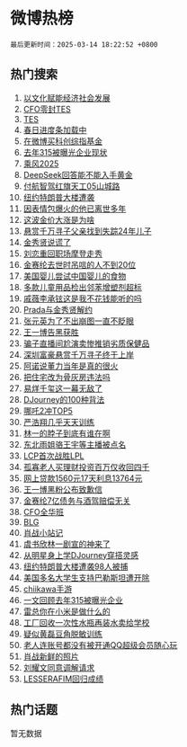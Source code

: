 # 微博热榜

`最后更新时间：2025-03-14 18:22:52 +0800`

## 热门搜索

1. [以文化赋能经济社会发展](https://m.weibo.cn/search?containerid=100103type%3D1%26t%3D10%26q%3D%23%E4%BB%A5%E6%96%87%E5%8C%96%E8%B5%8B%E8%83%BD%E7%BB%8F%E6%B5%8E%E7%A4%BE%E4%BC%9A%E5%8F%91%E5%B1%95%23&stream_entry_id=51&isnewpage=1&extparam=seat%3D1%26stream_entry_id%3D51%26c_type%3D51%26dgr%3D0%26cate%3D10103%26pos%3D0%26q%3D%2523%25E4%25BB%25A5%25E6%2596%2587%25E5%258C%2596%25E8%25B5%258B%25E8%2583%25BD%25E7%25BB%258F%25E6%25B5%258E%25E7%25A4%25BE%25E4%25BC%259A%25E5%258F%2591%25E5%25B1%2595%2523%26filter_type%3Drealtimehot%26display_time%3D1741947771%26pre_seqid%3D17419477710490332027556)
1. [CFO零封TES](https://m.weibo.cn/search?containerid=100103type%3D1%26t%3D10%26q%3D%23CFO%E9%9B%B6%E5%B0%81TES%23&stream_entry_id=31&isnewpage=1&extparam=seat%3D1%26stream_entry_id%3D31%26pos%3D0%26dgr%3D0%26realpos%3D1%26flag%3D1%26filter_type%3Drealtimehot%26c_type%3D31%26band_rank%3D1%26lcate%3D5001%26q%3D%2523CFO%25E9%259B%25B6%25E5%25B0%2581TES%2523%26cate%3D5001%26display_time%3D1741947771%26pre_seqid%3D17419477710490332027556)
1. [TES](https://m.weibo.cn/search?containerid=100103type%3D1%26t%3D10%26q%3DTES&stream_entry_id=31&isnewpage=1&extparam=seat%3D1%26stream_entry_id%3D31%26pos%3D1%26dgr%3D0%26realpos%3D2%26flag%3D2%26filter_type%3Drealtimehot%26c_type%3D31%26band_rank%3D2%26lcate%3D5001%26q%3DTES%26cate%3D5001%26display_time%3D1741947771%26pre_seqid%3D17419477710490332027556)
1. [春日进度条加载中](https://m.weibo.cn/search?containerid=100103type%3D1%26t%3D10%26q%3D%23%E6%98%A5%E6%97%A5%E8%BF%9B%E5%BA%A6%E6%9D%A1%E5%8A%A0%E8%BD%BD%E4%B8%AD%23&stream_entry_id=31&isnewpage=1&extparam=seat%3D1%26stream_entry_id%3D31%26pos%3D2%26dgr%3D0%26realpos%3D3%26flag%3D0%26filter_type%3Drealtimehot%26c_type%3D31%26band_rank%3D3%26lcate%3D5001%26q%3D%2523%25E6%2598%25A5%25E6%2597%25A5%25E8%25BF%259B%25E5%25BA%25A6%25E6%259D%25A1%25E5%258A%25A0%25E8%25BD%25BD%25E4%25B8%25AD%2523%26cate%3D5001%26display_time%3D1741947771%26pre_seqid%3D17419477710490332027556)
1. [在微博买科创综指基金](https://m.weibo.cn/search?containerid=100103type%3D1%26t%3D10%26q%3D%23%E5%9C%A8%E5%BE%AE%E5%8D%9A%E4%B9%B0%E7%A7%91%E5%88%9B%E7%BB%BC%E6%8C%87%E5%9F%BA%E9%87%91%23&stream_entry_id=31&isnewpage=1&extparam=seat%3D1%26stream_entry_id%3D31%26pos%3D3%26dgr%3D0%26adid%3D279079%26filter_type%3Drealtimehot%26c_type%3D31%26band_rank%3D4%26is_ad_pos%3D1%26lcate%3D5001%26q%3D%2523%25E5%259C%25A8%25E5%25BE%25AE%25E5%258D%259A%25E4%25B9%25B0%25E7%25A7%2591%25E5%2588%259B%25E7%25BB%25BC%25E6%258C%2587%25E5%259F%25BA%25E9%2587%2591%2523%26cate%3D5001%26display_time%3D1741947771%26pre_seqid%3D17419477710490332027556)
1. [去年315被曝光企业现状](https://m.weibo.cn/search?containerid=100103type%3D1%26t%3D10%26q%3D%23%E5%8E%BB%E5%B9%B4315%E8%A2%AB%E6%9B%9D%E5%85%89%E4%BC%81%E4%B8%9A%E7%8E%B0%E7%8A%B6%23&stream_entry_id=31&isnewpage=1&extparam=seat%3D1%26stream_entry_id%3D31%26pos%3D4%26dgr%3D0%26realpos%3D4%26flag%3D0%26filter_type%3Drealtimehot%26c_type%3D31%26band_rank%3D4%26lcate%3D5001%26q%3D%2523%25E5%258E%25BB%25E5%25B9%25B4315%25E8%25A2%25AB%25E6%259B%259D%25E5%2585%2589%25E4%25BC%2581%25E4%25B8%259A%25E7%258E%25B0%25E7%258A%25B6%2523%26cate%3D5001%26display_time%3D1741947771%26pre_seqid%3D17419477710490332027556)
1. [乘风2025](https://m.weibo.cn/search?containerid=100103type%3D1%26t%3D10%26q%3D%E4%B9%98%E9%A3%8E2025&stream_entry_id=31&isnewpage=1&extparam=seat%3D1%26stream_entry_id%3D31%26pos%3D5%26dgr%3D0%26realpos%3D5%26flag%3D1%26filter_type%3Drealtimehot%26c_type%3D31%26band_rank%3D5%26lcate%3D5001%26q%3D%25E4%25B9%2598%25E9%25A3%258E2025%26cate%3D5001%26display_time%3D1741947771%26pre_seqid%3D17419477710490332027556)
1. [DeepSeek回答能不能入手黄金](https://m.weibo.cn/search?containerid=100103type%3D1%26t%3D10%26q%3D%23DeepSeek%E5%9B%9E%E7%AD%94%E8%83%BD%E4%B8%8D%E8%83%BD%E5%85%A5%E6%89%8B%E9%BB%84%E9%87%91%23&stream_entry_id=31&isnewpage=1&extparam=seat%3D1%26stream_entry_id%3D31%26pos%3D6%26dgr%3D0%26realpos%3D6%26flag%3D0%26filter_type%3Drealtimehot%26c_type%3D31%26band_rank%3D6%26lcate%3D5001%26q%3D%2523DeepSeek%25E5%259B%259E%25E7%25AD%2594%25E8%2583%25BD%25E4%25B8%258D%25E8%2583%25BD%25E5%2585%25A5%25E6%2589%258B%25E9%25BB%2584%25E9%2587%2591%2523%26cate%3D5001%26display_time%3D1741947771%26pre_seqid%3D17419477710490332027556)
1. [付航智驾红旗天工05山城路](https://m.weibo.cn/search?containerid=100103type%3D1%26t%3D10%26q%3D%23%E4%BB%98%E8%88%AA%E6%99%BA%E9%A9%BE%E7%BA%A2%E6%97%97%E5%A4%A9%E5%B7%A505%E5%B1%B1%E5%9F%8E%E8%B7%AF%23&stream_entry_id=31&isnewpage=1&extparam=seat%3D1%26stream_entry_id%3D31%26pos%3D7%26dgr%3D0%26topic_ad%3D1%26adid%3D279066%26filter_type%3Drealtimehot%26c_type%3D31%26band_rank%3D7%26is_ad_pos%3D1%26lcate%3D5001%26q%3D%2523%25E4%25BB%2598%25E8%2588%25AA%25E6%2599%25BA%25E9%25A9%25BE%25E7%25BA%25A2%25E6%2597%2597%25E5%25A4%25A9%25E5%25B7%25A505%25E5%25B1%25B1%25E5%259F%258E%25E8%25B7%25AF%2523%26cate%3D5001%26display_time%3D1741947771%26pre_seqid%3D17419477710490332027556)
1. [纽约特朗普大楼遭袭](https://m.weibo.cn/search?containerid=100103type%3D1%26t%3D10%26q%3D%23%E7%BA%BD%E7%BA%A6%E7%89%B9%E6%9C%97%E6%99%AE%E5%A4%A7%E6%A5%BC%E9%81%AD%E8%A2%AD%23&stream_entry_id=31&isnewpage=1&extparam=seat%3D1%26stream_entry_id%3D31%26pos%3D8%26dgr%3D0%26realpos%3D7%26flag%3D0%26filter_type%3Drealtimehot%26c_type%3D31%26band_rank%3D7%26lcate%3D5001%26q%3D%2523%25E7%25BA%25BD%25E7%25BA%25A6%25E7%2589%25B9%25E6%259C%2597%25E6%2599%25AE%25E5%25A4%25A7%25E6%25A5%25BC%25E9%2581%25AD%25E8%25A2%25AD%2523%26cate%3D5001%26display_time%3D1741947771%26pre_seqid%3D17419477710490332027556)
1. [因表情包爆火的他已离世多年](https://m.weibo.cn/search?containerid=100103type%3D1%26t%3D10%26q%3D%23%E5%9B%A0%E8%A1%A8%E6%83%85%E5%8C%85%E7%88%86%E7%81%AB%E7%9A%84%E4%BB%96%E5%B7%B2%E7%A6%BB%E4%B8%96%E5%A4%9A%E5%B9%B4%23&stream_entry_id=31&isnewpage=1&extparam=seat%3D1%26stream_entry_id%3D31%26pos%3D9%26dgr%3D0%26realpos%3D8%26flag%3D2%26filter_type%3Drealtimehot%26c_type%3D31%26band_rank%3D8%26lcate%3D5001%26q%3D%2523%25E5%259B%25A0%25E8%25A1%25A8%25E6%2583%2585%25E5%258C%2585%25E7%2588%2586%25E7%2581%25AB%25E7%259A%2584%25E4%25BB%2596%25E5%25B7%25B2%25E7%25A6%25BB%25E4%25B8%2596%25E5%25A4%259A%25E5%25B9%25B4%2523%26cate%3D5001%26display_time%3D1741947771%26pre_seqid%3D17419477710490332027556)
1. [这波金价大涨是为啥](https://m.weibo.cn/search?containerid=100103type%3D1%26t%3D10%26q%3D%23%E8%BF%99%E6%B3%A2%E9%87%91%E4%BB%B7%E5%A4%A7%E6%B6%A8%E6%98%AF%E4%B8%BA%E5%95%A5%23&stream_entry_id=31&isnewpage=1&extparam=seat%3D1%26stream_entry_id%3D31%26pos%3D10%26dgr%3D0%26realpos%3D9%26flag%3D1%26filter_type%3Drealtimehot%26c_type%3D31%26band_rank%3D9%26lcate%3D5001%26q%3D%2523%25E8%25BF%2599%25E6%25B3%25A2%25E9%2587%2591%25E4%25BB%25B7%25E5%25A4%25A7%25E6%25B6%25A8%25E6%2598%25AF%25E4%25B8%25BA%25E5%2595%25A5%2523%26cate%3D5001%26display_time%3D1741947771%26pre_seqid%3D17419477710490332027556)
1. [悬赏千万寻子父亲找到失踪24年儿子](https://m.weibo.cn/search?containerid=100103type%3D1%26t%3D10%26q%3D%23%E6%82%AC%E8%B5%8F%E5%8D%83%E4%B8%87%E5%AF%BB%E5%AD%90%E7%88%B6%E4%BA%B2%E6%89%BE%E5%88%B0%E5%A4%B1%E8%B8%AA24%E5%B9%B4%E5%84%BF%E5%AD%90%23&stream_entry_id=31&isnewpage=1&extparam=seat%3D1%26stream_entry_id%3D31%26pos%3D11%26dgr%3D0%26realpos%3D10%26flag%3D1%26filter_type%3Drealtimehot%26c_type%3D31%26band_rank%3D10%26lcate%3D5001%26q%3D%2523%25E6%2582%25AC%25E8%25B5%258F%25E5%258D%2583%25E4%25B8%2587%25E5%25AF%25BB%25E5%25AD%2590%25E7%2588%25B6%25E4%25BA%25B2%25E6%2589%25BE%25E5%2588%25B0%25E5%25A4%25B1%25E8%25B8%25AA24%25E5%25B9%25B4%25E5%2584%25BF%25E5%25AD%2590%2523%26cate%3D5001%26display_time%3D1741947771%26pre_seqid%3D17419477710490332027556)
1. [金秀贤说谎了](https://m.weibo.cn/search?containerid=100103type%3D1%26t%3D10%26q%3D%23%E9%87%91%E7%A7%80%E8%B4%A4%E8%AF%B4%E8%B0%8E%E4%BA%86%23&stream_entry_id=31&isnewpage=1&extparam=seat%3D1%26stream_entry_id%3D31%26pos%3D12%26dgr%3D0%26realpos%3D11%26flag%3D2%26filter_type%3Drealtimehot%26c_type%3D31%26band_rank%3D11%26lcate%3D5001%26q%3D%2523%25E9%2587%2591%25E7%25A7%2580%25E8%25B4%25A4%25E8%25AF%25B4%25E8%25B0%258E%25E4%25BA%2586%2523%26cate%3D5001%26display_time%3D1741947771%26pre_seqid%3D17419477710490332027556)
1. [刘恋重回职场摩登走秀](https://m.weibo.cn/search?containerid=100103type%3D1%26t%3D10%26q%3D%23%E5%88%98%E6%81%8B%E9%87%8D%E5%9B%9E%E8%81%8C%E5%9C%BA%E6%91%A9%E7%99%BB%E8%B5%B0%E7%A7%80%23&stream_entry_id=31&isnewpage=1&extparam=seat%3D1%26stream_entry_id%3D31%26pos%3D13%26dgr%3D0%26realpos%3D12%26adid%3D279017%26flag%3D1%26filter_type%3Drealtimehot%26c_type%3D31%26band_rank%3D12%26lcate%3D5001%26q%3D%2523%25E5%2588%2598%25E6%2581%258B%25E9%2587%258D%25E5%259B%259E%25E8%2581%258C%25E5%259C%25BA%25E6%2591%25A9%25E7%2599%25BB%25E8%25B5%25B0%25E7%25A7%2580%2523%26cate%3D5001%26display_time%3D1741947771%26pre_seqid%3D17419477710490332027556)
1. [金赛纶去世时吊唁的人不到20位](https://m.weibo.cn/search?containerid=100103type%3D1%26t%3D10%26q%3D%23%E9%87%91%E8%B5%9B%E7%BA%B6%E5%8E%BB%E4%B8%96%E6%97%B6%E5%90%8A%E5%94%81%E7%9A%84%E4%BA%BA%E4%B8%8D%E5%88%B020%E4%BD%8D%23&stream_entry_id=31&isnewpage=1&extparam=seat%3D1%26stream_entry_id%3D31%26pos%3D14%26dgr%3D0%26realpos%3D13%26flag%3D1%26filter_type%3Drealtimehot%26c_type%3D31%26band_rank%3D13%26lcate%3D5001%26q%3D%2523%25E9%2587%2591%25E8%25B5%259B%25E7%25BA%25B6%25E5%258E%25BB%25E4%25B8%2596%25E6%2597%25B6%25E5%2590%258A%25E5%2594%2581%25E7%259A%2584%25E4%25BA%25BA%25E4%25B8%258D%25E5%2588%25B020%25E4%25BD%258D%2523%26cate%3D5001%26display_time%3D1741947771%26pre_seqid%3D17419477710490332027556)
1. [美国婴儿尝试中国婴儿的食物](https://m.weibo.cn/search?containerid=100103type%3D1%26t%3D10%26q%3D%E7%BE%8E%E5%9B%BD%E5%A9%B4%E5%84%BF%E5%B0%9D%E8%AF%95%E4%B8%AD%E5%9B%BD%E5%A9%B4%E5%84%BF%E7%9A%84%E9%A3%9F%E7%89%A9&stream_entry_id=31&isnewpage=1&extparam=seat%3D1%26stream_entry_id%3D31%26pos%3D15%26dgr%3D0%26realpos%3D14%26flag%3D1%26filter_type%3Drealtimehot%26c_type%3D31%26band_rank%3D14%26lcate%3D5001%26q%3D%25E7%25BE%258E%25E5%259B%25BD%25E5%25A9%25B4%25E5%2584%25BF%25E5%25B0%259D%25E8%25AF%2595%25E4%25B8%25AD%25E5%259B%25BD%25E5%25A9%25B4%25E5%2584%25BF%25E7%259A%2584%25E9%25A3%259F%25E7%2589%25A9%26cate%3D5001%26display_time%3D1741947771%26pre_seqid%3D17419477710490332027556)
1. [多款儿童用品检出邻苯增塑剂超标](https://m.weibo.cn/search?containerid=100103type%3D1%26t%3D10%26q%3D%23%E5%A4%9A%E6%AC%BE%E5%84%BF%E7%AB%A5%E7%94%A8%E5%93%81%E6%A3%80%E5%87%BA%E9%82%BB%E8%8B%AF%E5%A2%9E%E5%A1%91%E5%89%82%E8%B6%85%E6%A0%87%23&stream_entry_id=31&isnewpage=1&extparam=seat%3D1%26stream_entry_id%3D31%26pos%3D16%26dgr%3D0%26realpos%3D15%26flag%3D1%26filter_type%3Drealtimehot%26c_type%3D31%26band_rank%3D15%26lcate%3D5001%26q%3D%2523%25E5%25A4%259A%25E6%25AC%25BE%25E5%2584%25BF%25E7%25AB%25A5%25E7%2594%25A8%25E5%2593%2581%25E6%25A3%2580%25E5%2587%25BA%25E9%2582%25BB%25E8%258B%25AF%25E5%25A2%259E%25E5%25A1%2591%25E5%2589%2582%25E8%25B6%2585%25E6%25A0%2587%2523%26cate%3D5001%26display_time%3D1741947771%26pre_seqid%3D17419477710490332027556)
1. [戚薇李承铉这是我不花钱能听的吗](https://m.weibo.cn/search?containerid=100103type%3D1%26t%3D10%26q%3D%E6%88%9A%E8%96%87%E6%9D%8E%E6%89%BF%E9%93%89%E8%BF%99%E6%98%AF%E6%88%91%E4%B8%8D%E8%8A%B1%E9%92%B1%E8%83%BD%E5%90%AC%E7%9A%84%E5%90%97&stream_entry_id=31&isnewpage=1&extparam=seat%3D1%26stream_entry_id%3D31%26pos%3D17%26dgr%3D0%26realpos%3D16%26flag%3D2%26filter_type%3Drealtimehot%26c_type%3D31%26band_rank%3D16%26lcate%3D5001%26q%3D%25E6%2588%259A%25E8%2596%2587%25E6%259D%258E%25E6%2589%25BF%25E9%2593%2589%25E8%25BF%2599%25E6%2598%25AF%25E6%2588%2591%25E4%25B8%258D%25E8%258A%25B1%25E9%2592%25B1%25E8%2583%25BD%25E5%2590%25AC%25E7%259A%2584%25E5%2590%2597%26cate%3D5001%26display_time%3D1741947771%26pre_seqid%3D17419477710490332027556)
1. [Prada与金秀贤解约](https://m.weibo.cn/search?containerid=100103type%3D1%26t%3D10%26q%3D%23Prada%E4%B8%8E%E9%87%91%E7%A7%80%E8%B4%A4%E8%A7%A3%E7%BA%A6%23&stream_entry_id=31&isnewpage=1&extparam=seat%3D1%26stream_entry_id%3D31%26pos%3D18%26dgr%3D0%26realpos%3D17%26flag%3D1%26filter_type%3Drealtimehot%26c_type%3D31%26band_rank%3D17%26lcate%3D5001%26q%3D%2523Prada%25E4%25B8%258E%25E9%2587%2591%25E7%25A7%2580%25E8%25B4%25A4%25E8%25A7%25A3%25E7%25BA%25A6%2523%26cate%3D5001%26display_time%3D1741947771%26pre_seqid%3D17419477710490332027556)
1. [张元英为了不出崩图一直不眨眼](https://m.weibo.cn/search?containerid=100103type%3D1%26t%3D10%26q%3D%23%E5%BC%A0%E5%85%83%E8%8B%B1%E4%B8%BA%E4%BA%86%E4%B8%8D%E5%87%BA%E5%B4%A9%E5%9B%BE%E4%B8%80%E7%9B%B4%E4%B8%8D%E7%9C%A8%E7%9C%BC%23&stream_entry_id=31&isnewpage=1&extparam=seat%3D1%26stream_entry_id%3D31%26pos%3D19%26dgr%3D0%26realpos%3D18%26flag%3D1%26filter_type%3Drealtimehot%26c_type%3D31%26band_rank%3D18%26lcate%3D5001%26q%3D%2523%25E5%25BC%25A0%25E5%2585%2583%25E8%258B%25B1%25E4%25B8%25BA%25E4%25BA%2586%25E4%25B8%258D%25E5%2587%25BA%25E5%25B4%25A9%25E5%259B%25BE%25E4%25B8%2580%25E7%259B%25B4%25E4%25B8%258D%25E7%259C%25A8%25E7%259C%25BC%2523%26cate%3D5001%26display_time%3D1741947771%26pre_seqid%3D17419477710490332027556)
1. [王一博告黑获胜](https://m.weibo.cn/search?containerid=100103type%3D1%26t%3D10%26q%3D%23%E7%8E%8B%E4%B8%80%E5%8D%9A%E5%91%8A%E9%BB%91%E8%8E%B7%E8%83%9C%23&stream_entry_id=31&isnewpage=1&extparam=seat%3D1%26stream_entry_id%3D31%26pos%3D20%26dgr%3D0%26realpos%3D19%26flag%3D1%26filter_type%3Drealtimehot%26c_type%3D31%26band_rank%3D19%26lcate%3D5001%26q%3D%2523%25E7%258E%258B%25E4%25B8%2580%25E5%258D%259A%25E5%2591%258A%25E9%25BB%2591%25E8%258E%25B7%25E8%2583%259C%2523%26cate%3D5001%26display_time%3D1741947771%26pre_seqid%3D17419477710490332027556)
1. [骗子直播间尬演卖惨推销劣质保健品](https://m.weibo.cn/search?containerid=100103type%3D1%26t%3D10%26q%3D%23%E9%AA%97%E5%AD%90%E7%9B%B4%E6%92%AD%E9%97%B4%E5%B0%AC%E6%BC%94%E5%8D%96%E6%83%A8%E6%8E%A8%E9%94%80%E5%8A%A3%E8%B4%A8%E4%BF%9D%E5%81%A5%E5%93%81%23&stream_entry_id=31&isnewpage=1&extparam=seat%3D1%26stream_entry_id%3D31%26pos%3D21%26dgr%3D0%26realpos%3D20%26flag%3D1%26filter_type%3Drealtimehot%26c_type%3D31%26band_rank%3D20%26lcate%3D5001%26q%3D%2523%25E9%25AA%2597%25E5%25AD%2590%25E7%259B%25B4%25E6%2592%25AD%25E9%2597%25B4%25E5%25B0%25AC%25E6%25BC%2594%25E5%258D%2596%25E6%2583%25A8%25E6%258E%25A8%25E9%2594%2580%25E5%258A%25A3%25E8%25B4%25A8%25E4%25BF%259D%25E5%2581%25A5%25E5%2593%2581%2523%26cate%3D5001%26display_time%3D1741947771%26pre_seqid%3D17419477710490332027556)
1. [深圳富豪悬赏千万寻子终于上岸](https://m.weibo.cn/search?containerid=100103type%3D1%26t%3D10%26q%3D%23%E6%B7%B1%E5%9C%B3%E5%AF%8C%E8%B1%AA%E6%82%AC%E8%B5%8F%E5%8D%83%E4%B8%87%E5%AF%BB%E5%AD%90%E7%BB%88%E4%BA%8E%E4%B8%8A%E5%B2%B8%23&stream_entry_id=31&isnewpage=1&extparam=seat%3D1%26stream_entry_id%3D31%26pos%3D22%26dgr%3D0%26realpos%3D21%26flag%3D0%26filter_type%3Drealtimehot%26c_type%3D31%26band_rank%3D21%26lcate%3D5001%26q%3D%2523%25E6%25B7%25B1%25E5%259C%25B3%25E5%25AF%258C%25E8%25B1%25AA%25E6%2582%25AC%25E8%25B5%258F%25E5%258D%2583%25E4%25B8%2587%25E5%25AF%25BB%25E5%25AD%2590%25E7%25BB%2588%25E4%25BA%258E%25E4%25B8%258A%25E5%25B2%25B8%2523%26cate%3D5001%26display_time%3D1741947771%26pre_seqid%3D17419477710490332027556)
1. [阿诺说董力当年是真的很火](https://m.weibo.cn/search?containerid=100103type%3D1%26t%3D10%26q%3D%23%E9%98%BF%E8%AF%BA%E8%AF%B4%E8%91%A3%E5%8A%9B%E5%BD%93%E5%B9%B4%E6%98%AF%E7%9C%9F%E7%9A%84%E5%BE%88%E7%81%AB%23&stream_entry_id=31&isnewpage=1&extparam=seat%3D1%26stream_entry_id%3D31%26pos%3D23%26dgr%3D0%26realpos%3D22%26flag%3D1%26filter_type%3Drealtimehot%26c_type%3D31%26band_rank%3D22%26lcate%3D5001%26q%3D%2523%25E9%2598%25BF%25E8%25AF%25BA%25E8%25AF%25B4%25E8%2591%25A3%25E5%258A%259B%25E5%25BD%2593%25E5%25B9%25B4%25E6%2598%25AF%25E7%259C%259F%25E7%259A%2584%25E5%25BE%2588%25E7%2581%25AB%2523%26cate%3D5001%26display_time%3D1741947771%26pre_seqid%3D17419477710490332027556)
1. [把住宅改为骨灰房违法吗](https://m.weibo.cn/search?containerid=100103type%3D1%26t%3D10%26q%3D%23%E6%8A%8A%E4%BD%8F%E5%AE%85%E6%94%B9%E4%B8%BA%E9%AA%A8%E7%81%B0%E6%88%BF%E8%BF%9D%E6%B3%95%E5%90%97%23&stream_entry_id=31&isnewpage=1&extparam=seat%3D1%26stream_entry_id%3D31%26pos%3D24%26dgr%3D0%26realpos%3D23%26flag%3D0%26filter_type%3Drealtimehot%26c_type%3D31%26band_rank%3D23%26lcate%3D5001%26q%3D%2523%25E6%258A%258A%25E4%25BD%258F%25E5%25AE%2585%25E6%2594%25B9%25E4%25B8%25BA%25E9%25AA%25A8%25E7%2581%25B0%25E6%2588%25BF%25E8%25BF%259D%25E6%25B3%2595%25E5%2590%2597%2523%26cate%3D5001%26display_time%3D1741947771%26pre_seqid%3D17419477710490332027556)
1. [易烊千玺这一幕无敌了](https://m.weibo.cn/search?containerid=100103type%3D1%26t%3D10%26q%3D%23%E6%98%93%E7%83%8A%E5%8D%83%E7%8E%BA%E8%BF%99%E4%B8%80%E5%B9%95%E6%97%A0%E6%95%8C%E4%BA%86%23&stream_entry_id=31&isnewpage=1&extparam=seat%3D1%26stream_entry_id%3D31%26pos%3D25%26dgr%3D0%26realpos%3D24%26flag%3D1%26filter_type%3Drealtimehot%26c_type%3D31%26band_rank%3D24%26lcate%3D5001%26q%3D%2523%25E6%2598%2593%25E7%2583%258A%25E5%258D%2583%25E7%258E%25BA%25E8%25BF%2599%25E4%25B8%2580%25E5%25B9%2595%25E6%2597%25A0%25E6%2595%258C%25E4%25BA%2586%2523%26cate%3D5001%26display_time%3D1741947771%26pre_seqid%3D17419477710490332027556)
1. [DJourney的100种背法](https://m.weibo.cn/search?containerid=100103type%3D1%26t%3D10%26q%3D%23DJourney%E7%9A%84100%E7%A7%8D%E8%83%8C%E6%B3%95%23&stream_entry_id=31&isnewpage=1&extparam=seat%3D1%26stream_entry_id%3D31%26pos%3D26%26dgr%3D0%26realpos%3D25%26adid%3D278955%26flag%3D1%26filter_type%3Drealtimehot%26c_type%3D31%26band_rank%3D25%26lcate%3D5001%26q%3D%2523DJourney%25E7%259A%2584100%25E7%25A7%258D%25E8%2583%258C%25E6%25B3%2595%2523%26cate%3D5001%26display_time%3D1741947771%26pre_seqid%3D17419477710490332027556)
1. [哪吒2冲TOP5](https://m.weibo.cn/search?containerid=100103type%3D1%26t%3D10%26q%3D%23%E5%93%AA%E5%90%922%E5%86%B2TOP5%23&stream_entry_id=31&isnewpage=1&extparam=seat%3D1%26stream_entry_id%3D31%26pos%3D27%26dgr%3D0%26realpos%3D26%26flag%3D1%26filter_type%3Drealtimehot%26c_type%3D31%26band_rank%3D26%26lcate%3D5001%26q%3D%2523%25E5%2593%25AA%25E5%2590%25922%25E5%2586%25B2TOP5%2523%26cate%3D5001%26display_time%3D1741947771%26pre_seqid%3D17419477710490332027556)
1. [严浩翔几乎天天训练](https://m.weibo.cn/search?containerid=100103type%3D1%26t%3D10%26q%3D%23%E4%B8%A5%E6%B5%A9%E7%BF%94%E5%87%A0%E4%B9%8E%E5%A4%A9%E5%A4%A9%E8%AE%AD%E7%BB%83%23&stream_entry_id=31&isnewpage=1&extparam=seat%3D1%26stream_entry_id%3D31%26pos%3D28%26dgr%3D0%26realpos%3D27%26flag%3D1%26filter_type%3Drealtimehot%26c_type%3D31%26band_rank%3D27%26lcate%3D5001%26q%3D%2523%25E4%25B8%25A5%25E6%25B5%25A9%25E7%25BF%2594%25E5%2587%25A0%25E4%25B9%258E%25E5%25A4%25A9%25E5%25A4%25A9%25E8%25AE%25AD%25E7%25BB%2583%2523%26cate%3D5001%26display_time%3D1741947771%26pre_seqid%3D17419477710490332027556)
1. [林一的脖子到底有谁在啊](https://m.weibo.cn/search?containerid=100103type%3D1%26t%3D10%26q%3D%E6%9E%97%E4%B8%80%E7%9A%84%E8%84%96%E5%AD%90%E5%88%B0%E5%BA%95%E6%9C%89%E8%B0%81%E5%9C%A8%E5%95%8A&stream_entry_id=31&isnewpage=1&extparam=seat%3D1%26stream_entry_id%3D31%26pos%3D29%26dgr%3D0%26realpos%3D28%26flag%3D1%26filter_type%3Drealtimehot%26c_type%3D31%26band_rank%3D28%26lcate%3D5001%26q%3D%25E6%259E%2597%25E4%25B8%2580%25E7%259A%2584%25E8%2584%2596%25E5%25AD%2590%25E5%2588%25B0%25E5%25BA%2595%25E6%259C%2589%25E8%25B0%2581%25E5%259C%25A8%25E5%2595%258A%26cate%3D5001%26display_time%3D1741947771%26pre_seqid%3D17419477710490332027556)
1. [东北雨姐骆王宇等主播被点名](https://m.weibo.cn/search?containerid=100103type%3D1%26t%3D10%26q%3D%E4%B8%9C%E5%8C%97%E9%9B%A8%E5%A7%90%E9%AA%86%E7%8E%8B%E5%AE%87%E7%AD%89%E4%B8%BB%E6%92%AD%E8%A2%AB%E7%82%B9%E5%90%8D&stream_entry_id=31&isnewpage=1&extparam=seat%3D1%26stream_entry_id%3D31%26pos%3D30%26dgr%3D0%26realpos%3D29%26flag%3D1%26filter_type%3Drealtimehot%26c_type%3D31%26band_rank%3D29%26lcate%3D5001%26q%3D%25E4%25B8%259C%25E5%258C%2597%25E9%259B%25A8%25E5%25A7%2590%25E9%25AA%2586%25E7%258E%258B%25E5%25AE%2587%25E7%25AD%2589%25E4%25B8%25BB%25E6%2592%25AD%25E8%25A2%25AB%25E7%2582%25B9%25E5%2590%258D%26cate%3D5001%26display_time%3D1741947771%26pre_seqid%3D17419477710490332027556)
1. [LCP首次战胜LPL](https://m.weibo.cn/search?containerid=100103type%3D1%26t%3D10%26q%3D%23LCP%E9%A6%96%E6%AC%A1%E6%88%98%E8%83%9CLPL%23&stream_entry_id=31&isnewpage=1&extparam=seat%3D1%26stream_entry_id%3D31%26pos%3D31%26dgr%3D0%26realpos%3D30%26flag%3D1%26filter_type%3Drealtimehot%26c_type%3D31%26band_rank%3D30%26lcate%3D5001%26q%3D%2523LCP%25E9%25A6%2596%25E6%25AC%25A1%25E6%2588%2598%25E8%2583%259CLPL%2523%26cate%3D5001%26display_time%3D1741947771%26pre_seqid%3D17419477710490332027556)
1. [孤寡老人买理财投资百万仅收回四千](https://m.weibo.cn/search?containerid=100103type%3D1%26t%3D10%26q%3D%23%E5%AD%A4%E5%AF%A1%E8%80%81%E4%BA%BA%E4%B9%B0%E7%90%86%E8%B4%A2%E6%8A%95%E8%B5%84%E7%99%BE%E4%B8%87%E4%BB%85%E6%94%B6%E5%9B%9E%E5%9B%9B%E5%8D%83%23&stream_entry_id=31&isnewpage=1&extparam=seat%3D1%26stream_entry_id%3D31%26pos%3D32%26dgr%3D0%26realpos%3D31%26flag%3D1%26filter_type%3Drealtimehot%26c_type%3D31%26band_rank%3D31%26lcate%3D5001%26q%3D%2523%25E5%25AD%25A4%25E5%25AF%25A1%25E8%2580%2581%25E4%25BA%25BA%25E4%25B9%25B0%25E7%2590%2586%25E8%25B4%25A2%25E6%258A%2595%25E8%25B5%2584%25E7%2599%25BE%25E4%25B8%2587%25E4%25BB%2585%25E6%2594%25B6%25E5%259B%259E%25E5%259B%259B%25E5%258D%2583%2523%26cate%3D5001%26display_time%3D1741947771%26pre_seqid%3D17419477710490332027556)
1. [网上贷款1560元17天利息13764元](https://m.weibo.cn/search?containerid=100103type%3D1%26t%3D10%26q%3D%23%E7%BD%91%E4%B8%8A%E8%B4%B7%E6%AC%BE1560%E5%85%8317%E5%A4%A9%E5%88%A9%E6%81%AF13764%E5%85%83%23&stream_entry_id=31&isnewpage=1&extparam=seat%3D1%26stream_entry_id%3D31%26pos%3D33%26dgr%3D0%26realpos%3D32%26flag%3D1%26filter_type%3Drealtimehot%26c_type%3D31%26band_rank%3D32%26lcate%3D5001%26q%3D%2523%25E7%25BD%2591%25E4%25B8%258A%25E8%25B4%25B7%25E6%25AC%25BE1560%25E5%2585%258317%25E5%25A4%25A9%25E5%2588%25A9%25E6%2581%25AF13764%25E5%2585%2583%2523%26cate%3D5001%26display_time%3D1741947771%26pre_seqid%3D17419477710490332027556)
1. [王一博黑粉公布致歉信](https://m.weibo.cn/search?containerid=100103type%3D1%26t%3D10%26q%3D%23%E7%8E%8B%E4%B8%80%E5%8D%9A%E9%BB%91%E7%B2%89%E5%85%AC%E5%B8%83%E8%87%B4%E6%AD%89%E4%BF%A1%23&stream_entry_id=31&isnewpage=1&extparam=seat%3D1%26stream_entry_id%3D31%26pos%3D34%26dgr%3D0%26realpos%3D33%26flag%3D1%26filter_type%3Drealtimehot%26c_type%3D31%26band_rank%3D33%26lcate%3D5001%26q%3D%2523%25E7%258E%258B%25E4%25B8%2580%25E5%258D%259A%25E9%25BB%2591%25E7%25B2%2589%25E5%2585%25AC%25E5%25B8%2583%25E8%2587%25B4%25E6%25AD%2589%25E4%25BF%25A1%2523%26cate%3D5001%26display_time%3D1741947771%26pre_seqid%3D17419477710490332027556)
1. [金赛纶7亿债务与酒驾赔偿无关](https://m.weibo.cn/search?containerid=100103type%3D1%26t%3D10%26q%3D%23%E9%87%91%E8%B5%9B%E7%BA%B67%E4%BA%BF%E5%80%BA%E5%8A%A1%E4%B8%8E%E9%85%92%E9%A9%BE%E8%B5%94%E5%81%BF%E6%97%A0%E5%85%B3%23&stream_entry_id=31&isnewpage=1&extparam=seat%3D1%26stream_entry_id%3D31%26pos%3D35%26dgr%3D0%26realpos%3D34%26flag%3D1%26filter_type%3Drealtimehot%26c_type%3D31%26band_rank%3D34%26lcate%3D5001%26q%3D%2523%25E9%2587%2591%25E8%25B5%259B%25E7%25BA%25B67%25E4%25BA%25BF%25E5%2580%25BA%25E5%258A%25A1%25E4%25B8%258E%25E9%2585%2592%25E9%25A9%25BE%25E8%25B5%2594%25E5%2581%25BF%25E6%2597%25A0%25E5%2585%25B3%2523%26cate%3D5001%26display_time%3D1741947771%26pre_seqid%3D17419477710490332027556)
1. [CFO全华班](https://m.weibo.cn/search?containerid=100103type%3D1%26t%3D10%26q%3D%23CFO%E5%85%A8%E5%8D%8E%E7%8F%AD%23&stream_entry_id=31&isnewpage=1&extparam=seat%3D1%26stream_entry_id%3D31%26pos%3D36%26dgr%3D0%26realpos%3D35%26flag%3D1%26filter_type%3Drealtimehot%26c_type%3D31%26band_rank%3D35%26lcate%3D5001%26q%3D%2523CFO%25E5%2585%25A8%25E5%258D%258E%25E7%258F%25AD%2523%26cate%3D5001%26display_time%3D1741947771%26pre_seqid%3D17419477710490332027556)
1. [BLG](https://m.weibo.cn/search?containerid=100103type%3D1%26t%3D10%26q%3DBLG&stream_entry_id=31&isnewpage=1&extparam=seat%3D1%26stream_entry_id%3D31%26pos%3D37%26dgr%3D0%26realpos%3D36%26flag%3D1%26filter_type%3Drealtimehot%26c_type%3D31%26band_rank%3D36%26lcate%3D5001%26q%3DBLG%26cate%3D5001%26display_time%3D1741947771%26pre_seqid%3D17419477710490332027556)
1. [肖战小站记](https://m.weibo.cn/search?containerid=100103type%3D1%26t%3D10%26q%3D%E8%82%96%E6%88%98%E5%B0%8F%E7%AB%99%E8%AE%B0&stream_entry_id=31&isnewpage=1&extparam=seat%3D1%26stream_entry_id%3D31%26pos%3D38%26dgr%3D0%26realpos%3D37%26flag%3D1%26filter_type%3Drealtimehot%26c_type%3D31%26band_rank%3D37%26lcate%3D5001%26q%3D%25E8%2582%2596%25E6%2588%2598%25E5%25B0%258F%25E7%25AB%2599%25E8%25AE%25B0%26cate%3D5001%26display_time%3D1741947771%26pre_seqid%3D17419477710490332027556)
1. [虞书欣林一剧宣的神来了](https://m.weibo.cn/search?containerid=100103type%3D1%26t%3D10%26q%3D%E8%99%9E%E4%B9%A6%E6%AC%A3%E6%9E%97%E4%B8%80%E5%89%A7%E5%AE%A3%E7%9A%84%E7%A5%9E%E6%9D%A5%E4%BA%86&stream_entry_id=31&isnewpage=1&extparam=seat%3D1%26stream_entry_id%3D31%26pos%3D39%26dgr%3D0%26realpos%3D38%26flag%3D1%26filter_type%3Drealtimehot%26c_type%3D31%26band_rank%3D38%26lcate%3D5001%26q%3D%25E8%2599%259E%25E4%25B9%25A6%25E6%25AC%25A3%25E6%259E%2597%25E4%25B8%2580%25E5%2589%25A7%25E5%25AE%25A3%25E7%259A%2584%25E7%25A5%259E%25E6%259D%25A5%25E4%25BA%2586%26cate%3D5001%26display_time%3D1741947771%26pre_seqid%3D17419477710490332027556)
1. [从明星身上学DJourney穿搭灵感](https://m.weibo.cn/search?containerid=100103type%3D1%26t%3D10%26q%3D%E4%BB%8E%E6%98%8E%E6%98%9F%E8%BA%AB%E4%B8%8A%E5%AD%A6DJourney%E7%A9%BF%E6%90%AD%E7%81%B5%E6%84%9F&stream_entry_id=31&isnewpage=1&extparam=seat%3D1%26stream_entry_id%3D31%26pos%3D40%26dgr%3D0%26realpos%3D39%26adid%3D279161%26flag%3D1%26filter_type%3Drealtimehot%26c_type%3D31%26band_rank%3D39%26lcate%3D5001%26q%3D%25E4%25BB%258E%25E6%2598%258E%25E6%2598%259F%25E8%25BA%25AB%25E4%25B8%258A%25E5%25AD%25A6DJourney%25E7%25A9%25BF%25E6%2590%25AD%25E7%2581%25B5%25E6%2584%259F%26cate%3D5001%26display_time%3D1741947771%26pre_seqid%3D17419477710490332027556)
1. [纽约特朗普大楼遭袭98人被捕](https://m.weibo.cn/search?containerid=100103type%3D1%26t%3D10%26q%3D%23%E7%BA%BD%E7%BA%A6%E7%89%B9%E6%9C%97%E6%99%AE%E5%A4%A7%E6%A5%BC%E9%81%AD%E8%A2%AD98%E4%BA%BA%E8%A2%AB%E6%8D%95%23&stream_entry_id=31&isnewpage=1&extparam=seat%3D1%26stream_entry_id%3D31%26pos%3D41%26dgr%3D0%26realpos%3D40%26flag%3D1%26filter_type%3Drealtimehot%26c_type%3D31%26band_rank%3D40%26lcate%3D5001%26q%3D%2523%25E7%25BA%25BD%25E7%25BA%25A6%25E7%2589%25B9%25E6%259C%2597%25E6%2599%25AE%25E5%25A4%25A7%25E6%25A5%25BC%25E9%2581%25AD%25E8%25A2%25AD98%25E4%25BA%25BA%25E8%25A2%25AB%25E6%258D%2595%2523%26cate%3D5001%26display_time%3D1741947771%26pre_seqid%3D17419477710490332027556)
1. [美国多名大学生支持巴勒斯坦遭开除](https://m.weibo.cn/search?containerid=100103type%3D1%26t%3D10%26q%3D%23%E7%BE%8E%E5%9B%BD%E5%A4%9A%E5%90%8D%E5%A4%A7%E5%AD%A6%E7%94%9F%E6%94%AF%E6%8C%81%E5%B7%B4%E5%8B%92%E6%96%AF%E5%9D%A6%E9%81%AD%E5%BC%80%E9%99%A4%23&stream_entry_id=31&isnewpage=1&extparam=seat%3D1%26stream_entry_id%3D31%26pos%3D42%26dgr%3D0%26realpos%3D41%26flag%3D1%26filter_type%3Drealtimehot%26c_type%3D31%26band_rank%3D41%26lcate%3D5001%26q%3D%2523%25E7%25BE%258E%25E5%259B%25BD%25E5%25A4%259A%25E5%2590%258D%25E5%25A4%25A7%25E5%25AD%25A6%25E7%2594%259F%25E6%2594%25AF%25E6%258C%2581%25E5%25B7%25B4%25E5%258B%2592%25E6%2596%25AF%25E5%259D%25A6%25E9%2581%25AD%25E5%25BC%2580%25E9%2599%25A4%2523%26cate%3D5001%26display_time%3D1741947771%26pre_seqid%3D17419477710490332027556)
1. [chiikawa手游](https://m.weibo.cn/search?containerid=100103type%3D1%26t%3D10%26q%3Dchiikawa%E6%89%8B%E6%B8%B8&stream_entry_id=31&isnewpage=1&extparam=seat%3D1%26stream_entry_id%3D31%26pos%3D43%26dgr%3D0%26realpos%3D42%26flag%3D1%26filter_type%3Drealtimehot%26c_type%3D31%26band_rank%3D42%26lcate%3D5001%26q%3Dchiikawa%25E6%2589%258B%25E6%25B8%25B8%26cate%3D5001%26display_time%3D1741947771%26pre_seqid%3D17419477710490332027556)
1. [一文回顾去年315被曝光企业](https://m.weibo.cn/search?containerid=100103type%3D1%26t%3D10%26q%3D%23%E4%B8%80%E6%96%87%E5%9B%9E%E9%A1%BE%E5%8E%BB%E5%B9%B4315%E8%A2%AB%E6%9B%9D%E5%85%89%E4%BC%81%E4%B8%9A%23&stream_entry_id=31&isnewpage=1&extparam=seat%3D1%26stream_entry_id%3D31%26pos%3D44%26dgr%3D0%26realpos%3D43%26flag%3D1%26filter_type%3Drealtimehot%26c_type%3D31%26band_rank%3D43%26lcate%3D5001%26q%3D%2523%25E4%25B8%2580%25E6%2596%2587%25E5%259B%259E%25E9%25A1%25BE%25E5%258E%25BB%25E5%25B9%25B4315%25E8%25A2%25AB%25E6%259B%259D%25E5%2585%2589%25E4%25BC%2581%25E4%25B8%259A%2523%26cate%3D5001%26display_time%3D1741947771%26pre_seqid%3D17419477710490332027556)
1. [雷总你在小米是做什么的](https://m.weibo.cn/search?containerid=100103type%3D1%26t%3D10%26q%3D%E9%9B%B7%E6%80%BB%E4%BD%A0%E5%9C%A8%E5%B0%8F%E7%B1%B3%E6%98%AF%E5%81%9A%E4%BB%80%E4%B9%88%E7%9A%84&stream_entry_id=31&isnewpage=1&extparam=seat%3D1%26stream_entry_id%3D31%26pos%3D45%26dgr%3D0%26realpos%3D44%26flag%3D0%26filter_type%3Drealtimehot%26c_type%3D31%26band_rank%3D44%26lcate%3D5001%26q%3D%25E9%259B%25B7%25E6%2580%25BB%25E4%25BD%25A0%25E5%259C%25A8%25E5%25B0%258F%25E7%25B1%25B3%25E6%2598%25AF%25E5%2581%259A%25E4%25BB%2580%25E4%25B9%2588%25E7%259A%2584%26cate%3D5001%26display_time%3D1741947771%26pre_seqid%3D17419477710490332027556)
1. [工厂回收一次性水瓶再装水卖给学校](https://m.weibo.cn/search?containerid=100103type%3D1%26t%3D10%26q%3D%23%E5%B7%A5%E5%8E%82%E5%9B%9E%E6%94%B6%E4%B8%80%E6%AC%A1%E6%80%A7%E6%B0%B4%E7%93%B6%E5%86%8D%E8%A3%85%E6%B0%B4%E5%8D%96%E7%BB%99%E5%AD%A6%E6%A0%A1%23&stream_entry_id=31&isnewpage=1&extparam=seat%3D1%26stream_entry_id%3D31%26pos%3D46%26dgr%3D0%26realpos%3D45%26flag%3D1%26filter_type%3Drealtimehot%26c_type%3D31%26band_rank%3D45%26lcate%3D5001%26q%3D%2523%25E5%25B7%25A5%25E5%258E%2582%25E5%259B%259E%25E6%2594%25B6%25E4%25B8%2580%25E6%25AC%25A1%25E6%2580%25A7%25E6%25B0%25B4%25E7%2593%25B6%25E5%2586%258D%25E8%25A3%2585%25E6%25B0%25B4%25E5%258D%2596%25E7%25BB%2599%25E5%25AD%25A6%25E6%25A0%25A1%2523%26cate%3D5001%26display_time%3D1741947771%26pre_seqid%3D17419477710490332027556)
1. [疑似黄磊豆角脱敏训练](https://m.weibo.cn/search?containerid=100103type%3D1%26t%3D10%26q%3D%E7%96%91%E4%BC%BC%E9%BB%84%E7%A3%8A%E8%B1%86%E8%A7%92%E8%84%B1%E6%95%8F%E8%AE%AD%E7%BB%83&stream_entry_id=31&isnewpage=1&extparam=seat%3D1%26stream_entry_id%3D31%26pos%3D47%26dgr%3D0%26realpos%3D46%26flag%3D1%26filter_type%3Drealtimehot%26c_type%3D31%26band_rank%3D46%26lcate%3D5001%26q%3D%25E7%2596%2591%25E4%25BC%25BC%25E9%25BB%2584%25E7%25A3%258A%25E8%25B1%2586%25E8%25A7%2592%25E8%2584%25B1%25E6%2595%258F%25E8%25AE%25AD%25E7%25BB%2583%26cate%3D5001%26display_time%3D1741947771%26pre_seqid%3D17419477710490332027556)
1. [老人连账号都没有被开通QQ超级会员随心玩](https://m.weibo.cn/search?containerid=100103type%3D1%26t%3D10%26q%3D%23%E8%80%81%E4%BA%BA%E8%BF%9E%E8%B4%A6%E5%8F%B7%E9%83%BD%E6%B2%A1%E6%9C%89%E8%A2%AB%E5%BC%80%E9%80%9AQQ%E8%B6%85%E7%BA%A7%E4%BC%9A%E5%91%98%E9%9A%8F%E5%BF%83%E7%8E%A9%23&stream_entry_id=31&isnewpage=1&extparam=seat%3D1%26stream_entry_id%3D31%26pos%3D48%26dgr%3D0%26realpos%3D47%26flag%3D1%26filter_type%3Drealtimehot%26c_type%3D31%26band_rank%3D47%26lcate%3D5001%26q%3D%2523%25E8%2580%2581%25E4%25BA%25BA%25E8%25BF%259E%25E8%25B4%25A6%25E5%258F%25B7%25E9%2583%25BD%25E6%25B2%25A1%25E6%259C%2589%25E8%25A2%25AB%25E5%25BC%2580%25E9%2580%259AQQ%25E8%25B6%2585%25E7%25BA%25A7%25E4%25BC%259A%25E5%2591%2598%25E9%259A%258F%25E5%25BF%2583%25E7%258E%25A9%2523%26cate%3D5001%26display_time%3D1741947771%26pre_seqid%3D17419477710490332027556)
1. [肖战新鲜的照片](https://m.weibo.cn/search?containerid=100103type%3D1%26t%3D10%26q%3D%23%E8%82%96%E6%88%98%E6%96%B0%E9%B2%9C%E7%9A%84%E7%85%A7%E7%89%87%23&stream_entry_id=31&isnewpage=1&extparam=seat%3D1%26stream_entry_id%3D31%26pos%3D49%26dgr%3D0%26realpos%3D48%26flag%3D1%26filter_type%3Drealtimehot%26c_type%3D31%26band_rank%3D48%26lcate%3D5001%26q%3D%2523%25E8%2582%2596%25E6%2588%2598%25E6%2596%25B0%25E9%25B2%259C%25E7%259A%2584%25E7%2585%25A7%25E7%2589%2587%2523%26cate%3D5001%26display_time%3D1741947771%26pre_seqid%3D17419477710490332027556)
1. [刘耀文同意调解请求](https://m.weibo.cn/search?containerid=100103type%3D1%26t%3D10%26q%3D%23%E5%88%98%E8%80%80%E6%96%87%E5%90%8C%E6%84%8F%E8%B0%83%E8%A7%A3%E8%AF%B7%E6%B1%82%23&stream_entry_id=31&isnewpage=1&extparam=seat%3D1%26stream_entry_id%3D31%26pos%3D50%26dgr%3D0%26realpos%3D49%26flag%3D0%26filter_type%3Drealtimehot%26c_type%3D31%26band_rank%3D49%26lcate%3D5001%26q%3D%2523%25E5%2588%2598%25E8%2580%2580%25E6%2596%2587%25E5%2590%258C%25E6%2584%258F%25E8%25B0%2583%25E8%25A7%25A3%25E8%25AF%25B7%25E6%25B1%2582%2523%26cate%3D5001%26display_time%3D1741947771%26pre_seqid%3D17419477710490332027556)
1. [LESSERAFIM回归成绩](https://m.weibo.cn/search?containerid=100103type%3D1%26t%3D10%26q%3D%23LESSERAFIM%E5%9B%9E%E5%BD%92%E6%88%90%E7%BB%A9%23&stream_entry_id=31&isnewpage=1&extparam=seat%3D1%26stream_entry_id%3D31%26pos%3D51%26dgr%3D0%26realpos%3D50%26flag%3D1%26filter_type%3Drealtimehot%26c_type%3D31%26band_rank%3D50%26lcate%3D5001%26q%3D%2523LESSERAFIM%25E5%259B%259E%25E5%25BD%2592%25E6%2588%2590%25E7%25BB%25A9%2523%26cate%3D5001%26display_time%3D1741947771%26pre_seqid%3D17419477710490332027556)

## 热门话题

暂无数据
